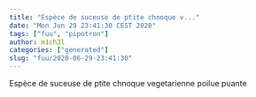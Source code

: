 ```yaml
---
title: "Espèce de suceuse de ptite chnoque v..."
date: "Mon Jun 29 23:41:30 CEST 2020"
tags: ["fuu", "pipotron"]
author: m1ch3l
categories: ["generated"]
slug: "fuu/2020-06-29-23:41:30"
---
```


Espèce de suceuse de ptite chnoque vegetarienne poilue puante
